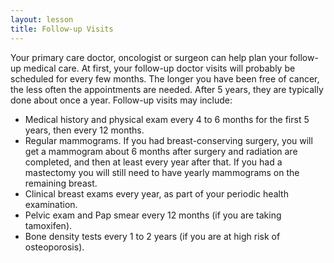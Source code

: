 ```yaml
---
layout: lesson
title: Follow-up Visits
---
```


Your primary care doctor, oncologist or surgeon can help plan your follow-up medical care. At first, your follow-up doctor visits will probably be scheduled for every few months. The longer you have been free of cancer, the less often the appointments are needed. After 5 years, they are typically done about once a year. 
Follow-up visits may include:

* Medical history and physical exam every 4 to 6 months for the first 5 years, then every 12 months.
* Regular mammograms. If you had breast-conserving surgery, you will get a mammogram about 6 months after surgery and radiation are completed, and then at least every year after that. If you had a mastectomy you will still need to have yearly mammograms on the remaining breast.
* Clinical breast exams every year, as part of your periodic health examination.
* Pelvic exam and Pap smear every 12 months (if you are taking tamoxifen).
* Bone density tests every 1 to 2 years (if you are at high risk of osteoporosis).
